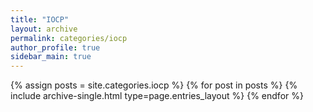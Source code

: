 ```yaml
---
title: "IOCP"
layout: archive
permalink: categories/iocp
author_profile: true
sidebar_main: true
---
```


{% assign posts = site.categories.iocp %}
{% for post in posts %} {% include archive-single.html type=page.entries_layout %} {% endfor %}
